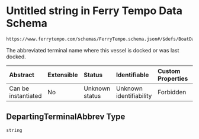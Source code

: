 # Untitled string in Ferry Tempo Data Schema

```txt
https://www.ferrytempo.com/schemas/FerryTempo.schema.json#/$defs/BoatData/properties/DepartingTerminalAbbrev
```

The abbreviated terminal name where this vessel is docked or was last docked.

| Abstract            | Extensible | Status         | Identifiable            | Custom Properties | Additional Properties | Access Restrictions | Defined In                                                                           |
| :------------------ | :--------- | :------------- | :---------------------- | :---------------- | :-------------------- | :------------------ | :----------------------------------------------------------------------------------- |
| Can be instantiated | No         | Unknown status | Unknown identifiability | Forbidden         | Allowed               | none                | [FerryTempo.schema.json\*](../schemas/FerryTempo.schema.json "open original schema") |

## DepartingTerminalAbbrev Type

`string`
